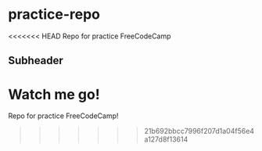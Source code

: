# practice-repo

<<<<<<< HEAD
Repo for practice FreeCodeCamp

## Subheader

Watch me go!
=======
Repo for practice FreeCodeCamp!
>>>>>>> 21b692bbcc7996f207d1a04f56e4a127d8f13614
